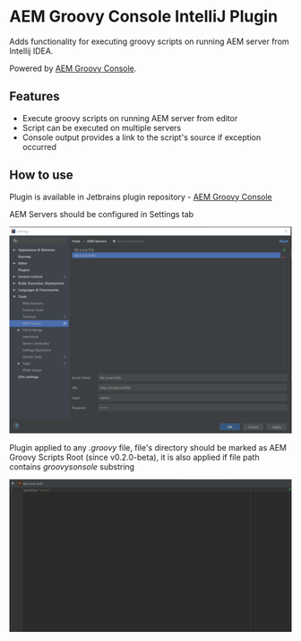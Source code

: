 # AEM Groovy Console IntelliJ Plugin
<!-- Plugin description -->
Adds functionality for executing groovy scripts on running AEM server from Intellij IDEA.

Powered by [AEM Groovy Console](https://github.com/OlsonDigital/aem-groovy-console).

## Features

- Execute groovy scripts on running AEM server from editor
- Script can be executed on multiple servers
- Console output provides a link to the script's source if exception occurred

<!-- Plugin description end -->

## How to use
Plugin is available in Jetbrains plugin repository - [AEM Groovy Console](https://plugins.jetbrains.com/plugin/10893-aem-groovy-console)

AEM Servers should be configured in Settings tab

![Screenshot](screenshot2.png)

Plugin applied to any *.groovy* file, file's directory should be marked as AEM Groovy Scripts Root (since v0.2.0-beta),
it is also applied if file path contains *groovysonsole* substring

![Screenshot](screenshot1.png)